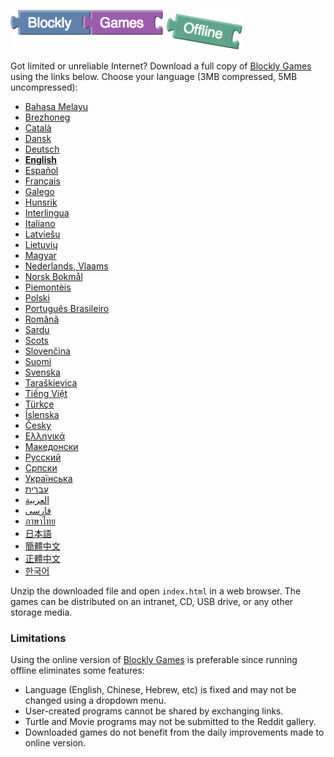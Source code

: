 ![Blockly Games Offline](title-offline.png)

Got limited or unreliable Internet?  Download a full copy of
[Blockly Games](https://blockly-games.appspot.com/) using the links below.
Choose your language (3MB compressed, 5MB uncompressed):

* [Bahasa Melayu](https://github.com/google/blockly-games/raw/offline/generated/blockly-games-ms.zip)
* [Brezhoneg](https://github.com/google/blockly-games/raw/offline/generated/blockly-games-br.zip)
* [Català](https://github.com/google/blockly-games/raw/offline/generated/blockly-games-ca.zip)
* [Dansk](https://github.com/google/blockly-games/raw/offline/generated/blockly-games-da.zip)
* [Deutsch](https://github.com/google/blockly-games/raw/offline/generated/blockly-games-de.zip)
* **[English](https://github.com/google/blockly-games/raw/offline/generated/blockly-games-en.zip)**
* [Español](https://github.com/google/blockly-games/raw/offline/generated/blockly-games-es.zip)
* [Français](https://github.com/google/blockly-games/raw/offline/generated/blockly-games-fr.zip)
* [Galego](https://github.com/google/blockly-games/raw/offline/generated/blockly-games-gl.zip)
* [Hunsrik](https://github.com/google/blockly-games/raw/offline/generated/blockly-games-hrx.zip)
* [Interlingua](https://github.com/google/blockly-games/raw/offline/generated/blockly-games-ia.zip)
* [Italiano](https://github.com/google/blockly-games/raw/offline/generated/blockly-games-it.zip)
* [Latviešu](https://github.com/google/blockly-games/raw/offline/generated/blockly-games-lv.zip)
* [Lietuvių](https://github.com/google/blockly-games/raw/offline/generated/blockly-games-lt.zip)
* [Magyar](https://github.com/google/blockly-games/raw/offline/generated/blockly-games-hu.zip)
* [Nederlands, Vlaams](https://github.com/google/blockly-games/raw/offline/generated/blockly-games-nl.zip)
* [Norsk Bokmål](https://github.com/google/blockly-games/raw/offline/generated/blockly-games-nb.zip)
* [Piemontèis](https://github.com/google/blockly-games/raw/offline/generated/blockly-games-pms.zip)
* [Polski](https://github.com/google/blockly-games/raw/offline/generated/blockly-games-pl.zip)
* [Português Brasileiro](https://github.com/google/blockly-games/raw/offline/generated/blockly-games-pt-br.zip)
* [Română](https://github.com/google/blockly-games/raw/offline/generated/blockly-games-ro.zip)
* [Sardu](https://github.com/google/blockly-games/raw/offline/generated/blockly-games-sc.zip)
* [Scots](https://github.com/google/blockly-games/raw/offline/generated/blockly-games-sco.zip)
* [Slovenčina](https://github.com/google/blockly-games/raw/offline/generated/blockly-games-sk.zip)
* [Suomi](https://github.com/google/blockly-games/raw/offline/generated/blockly-games-fi.zip)
* [Svenska](https://github.com/google/blockly-games/raw/offline/generated/blockly-games-sv.zip)
* [Taraškievica](https://github.com/google/blockly-games/raw/offline/generated/blockly-games-be-tarask.zip)
* [Tiếng Việt](https://github.com/google/blockly-games/raw/offline/generated/blockly-games-vi.zip)
* [Türkçe](https://github.com/google/blockly-games/raw/offline/generated/blockly-games-tr.zip)
* [Íslenska](https://github.com/google/blockly-games/raw/offline/generated/blockly-games-is.zip)
* [Česky](https://github.com/google/blockly-games/raw/offline/generated/blockly-games-cs.zip)
* [Ελληνικά](https://github.com/google/blockly-games/raw/offline/generated/blockly-games-el.zip)
* [Македонски](https://github.com/google/blockly-games/raw/offline/generated/blockly-games-mk.zip)
* [Русский](https://github.com/google/blockly-games/raw/offline/generated/blockly-games-ru.zip)
* [Српски](https://github.com/google/blockly-games/raw/offline/generated/blockly-games-sr.zip)
* [Українська](https://github.com/google/blockly-games/raw/offline/generated/blockly-games-uk.zip)
* [עברית](https://github.com/google/blockly-games/raw/offline/generated/blockly-games-he.zip)
* [العربية](https://github.com/google/blockly-games/raw/offline/generated/blockly-games-ar.zip)
* [فارسی](https://github.com/google/blockly-games/raw/offline/generated/blockly-games-fa.zip)
* [ภาษาไทย](https://github.com/google/blockly-games/raw/offline/generated/blockly-games-th.zip)
* [日本語](https://github.com/google/blockly-games/raw/offline/generated/blockly-games-ja.zip)
* [簡體中文](https://github.com/google/blockly-games/raw/offline/generated/blockly-games-zh-hans.zip)
* [正體中文](https://github.com/google/blockly-games/raw/offline/generated/blockly-games-zh-hant.zip)
* [한국어](https://github.com/google/blockly-games/raw/offline/generated/blockly-games-ko.zip)

Unzip the downloaded file and open `index.html` in a web browser.  The games can
be distributed on an intranet, CD, USB drive, or any other storage media.

### Limitations

Using the online version of [Blockly Games](https://blockly-games.appspot.com/)
is preferable since running offline eliminates some features:

* Language (English, Chinese, Hebrew, etc) is fixed and may not be changed using a dropdown menu.
* User-created programs cannot be shared by exchanging links.
* Turtle and Movie programs may not be submitted to the Reddit gallery.
* Downloaded games do not benefit from the daily improvements made to online version.
